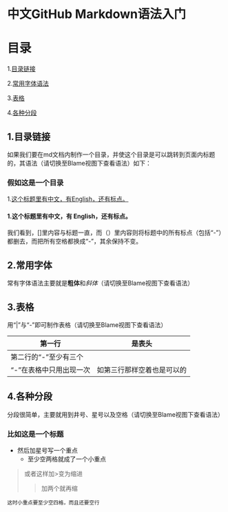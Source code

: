 # 中文GitHub Markdown语法入门

# 目录

1.[目录链接](目录链接)

2.[常用字体语法](常用字体语法)

3.[表格](表格)

4.[各种分段](各种分段)

## 1.目录链接

如果我们要在md文档内制作一个目录，并使这个目录是可以跳转到页面内标题的，其语法（请切换至Blame视图下查看语法）如下：

### 假如这是一个目录

1.[这个标题里有中文，有English，还有标点。](这个标题里有中文有-English还有标点)

#### 1.这个标题里有中文，有 English，还有标点。

我们看到，[]里内容与标题一直，而（）里内容则将标题中的所有标点（包括“-”）都删去，而把所有空格都换成“-”，其余保持不变。

## 2.常用字体

常有字体语法主要就是**粗体**和*斜体*（请切换至Blame视图下查看语法）

## 3.表格

用“|”与“-”即可制作表格（请切换至Blame视图下查看语法）

|第一行|是表头|
|---|---|
|第二行的“-”至少有三个||
|“-”在表格中只用出现一次|如第三行那样空着也是可以的|

## 4.各种分段

分段很简单，主要就用到井号、星号以及空格（请切换至Blame视图下查看语法）

### 比如这是一个标题
* 然后加星号写一个重点
  * 至少空两格就成了一个小重点
   
> 或者这样加>变为缩进
>> 加两个就再缩

    这时小重点要至少空四格，而且还要空行

